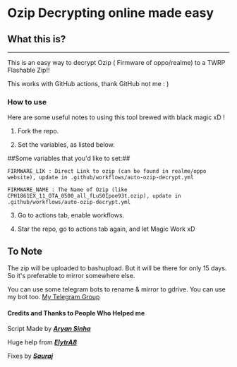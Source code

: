 # Ozip Decrypting online made easy #

## What this is? ##
---------------------------------------------------------------------
This is an easy way to decrypt Ozip ( Firmware of oppo/realme) to a TWRP Flashable Zip!!

This works with GitHub actions, thank GitHub not me : )

### How to use ###

Here are some useful notes to using this tool brewed with black magic xD !

1. Fork the repo.

2. Set the variables, as listed below.

##Some variables that you'd like to set:##

```FIRMWARE_LIK : Direct Link to ozip (can be found in realme/oppo website), update in .github/workflows/auto-ozip-decrypt.yml```

```FIRMWARE_NAME : The Name of Ozip (like CPH1861EX_11_OTA_0500_all_fLuS0Ipoe93t.ozip), update in .github/workflows/auto-ozip-decrypt.yml```

3. Go to actions tab, enable workflows.

4. Star the repo, go to actions tab again, and let Magic Work xD

## To Note ##
The zip will be uploaded to bashupload. But it will be there for only 15 days. So it's preferable to mirror somewhere else.

You can use some telegram bots to rename & mirror to gdrive. You can use my bot too.
[My Telegram Group](https://t.me/SaurajGaming)


#### Credits and Thanks to People Who Helped me ####

Script Made by [***Aryan Sinha***](https://github.com/techyminati)

Huge help from [***ElytrA8***](https://github.com/Elytra8)

Fixes by [***Sauraj***](https://github.com/noobyysauraj)
